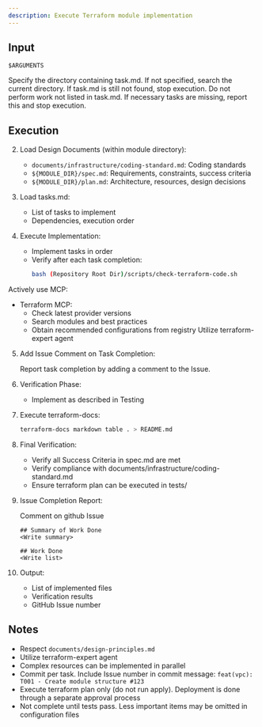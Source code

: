 ```yaml
---
description: Execute Terraform module implementation
---
```


## Input

```text
$ARGUMENTS
```

Specify the directory containing task.md. If not specified, search the current directory. If task.md is still not found, stop execution.
Do not perform work not listed in task.md. If necessary tasks are missing, report this and stop execution.

## Execution

2. Load Design Documents (within module directory):
   - `documents/infrastructure/coding-standard.md`: Coding standards
   - `${MODULE_DIR}/spec.md`: Requirements, constraints, success criteria
   - `${MODULE_DIR}/plan.md`: Architecture, resources, design decisions

3. Load tasks.md:
   - List of tasks to implement
   - Dependencies, execution order

4. Execute Implementation:
   - Implement tasks in order
   - Verify after each task completion:
     ```bash
     bash (Repository Root Dir)/scripts/check-terraform-code.sh
     ```
Actively use MCP:

* Terraform MCP:
  * Check latest provider versions
  * Search modules and best practices
  * Obtain recommended configurations from registry
Utilize terraform-expert agent

5. Add Issue Comment on Task Completion:

   Report task completion by adding a comment to the Issue.

6. Verification Phase:
   - Implement as described in Testing

7. Execute terraform-docs:
   ```bash
   terraform-docs markdown table . > README.md
   ```

8. Final Verification:
   - Verify all Success Criteria in spec.md are met
   - Verify compliance with documents/infrastructure/coding-standard.md
   - Ensure terraform plan can be executed in tests/

9. Issue Completion Report:

   Comment on github Issue
   ```
   ## Summary of Work Done
   <Write summary>

   ## Work Done
   <Write list>
   ```

10. Output:
    - List of implemented files
    - Verification results
    - GitHub Issue number

## Notes

- Respect `documents/design-principles.md`
- Utilize terraform-expert agent
- Complex resources can be implemented in parallel
- Commit per task. Include Issue number in commit message: `feat(vpc): T001 - Create module structure #123`
- Execute terraform plan only (do not run apply). Deployment is done through a separate approval process
- Not complete until tests pass. Less important items may be omitted in configuration files
